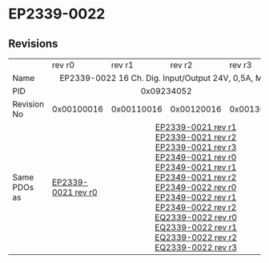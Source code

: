 # EP2339-0022

## Revisions
<table>
<tr>
<td></td>
<td>rev r0</td>
<td>rev r1</td>
<td>rev r2</td>
<td>rev r3</td>
</tr>
<tr>
<td>Name</td>
<td colspan=4 align="center">EP2339-0022 16 Ch. Dig. Input/Output 24V, 0,5A, M12</td>
</tr>
<tr>
<td>PID</td>
<td colspan=4 align="center">0x09234052</td>
</tr>
<tr>
<td>Revision No</td>
<td>0x00100016</td>
<td>0x00110016</td>
<td>0x00120016</td>
<td>0x00130016</td>
</tr>
<tr>
<td>Same PDOs as</td>
<td><a href="EP2339-0021.md">EP2339-0021 rev r0</a></td>
<td colspan=3 align="center"><a href="EP2339-0021.md">EP2339-0021 rev r1</a><br/><a href="EP2339-0021.md">EP2339-0021 rev r2</a><br/><a href="EP2339-0021.md">EP2339-0021 rev r3</a><br/><a href="EP2349-0021.md">EP2349-0021 rev r0</a><br/><a href="EP2349-0021.md">EP2349-0021 rev r1</a><br/><a href="EP2349-0021.md">EP2349-0021 rev r2</a><br/><a href="EP2349-0022.md">EP2349-0022 rev r0</a><br/><a href="EP2349-0022.md">EP2349-0022 rev r1</a><br/><a href="EP2349-0022.md">EP2349-0022 rev r2</a><br/><a href="EQ2339-0022.md">EQ2339-0022 rev r0</a><br/><a href="EQ2339-0022.md">EQ2339-0022 rev r1</a><br/><a href="EQ2339-0022.md">EQ2339-0022 rev r2</a><br/><a href="EQ2339-0022.md">EQ2339-0022 rev r3</a></td>
</tr>
</table>
